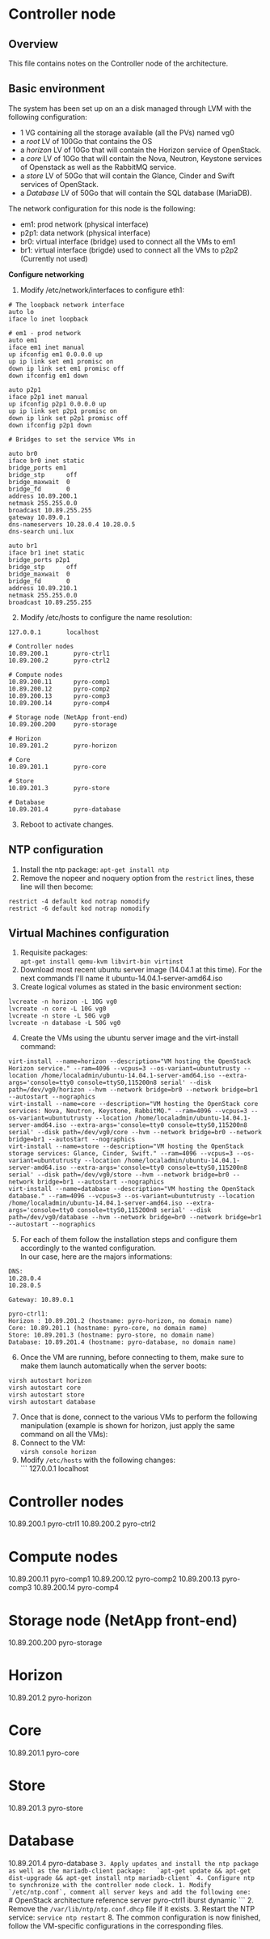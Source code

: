 # Controller node

## Overview
This file contains notes on the Controller node of the architecture.

## Basic environment

The system has been set up on an a disk managed through LVM with the following configuration:  
- 1 VG containing all the storage available (all the PVs) named vg0
- a _root_ LV of 100Go that contains the OS
- a _horizon_ LV of 10Go that will contain the Horizon service of OpenStack.
- a _core_ LV of 10Go that will contain the Nova, Neutron, Keystone services of Openstack as well as the RabbitMQ service.
- a _store_ LV of 50Go that will contain the Glance, Cinder and Swift services of OpenStack.
- a _Database_ LV of 50Go that will contain the SQL database (MariaDB).

The network configuration for this node is the following:  

- em1: prod network (physical interface)
- p2p1: data network (physical interface)
- br0: virtual interface (bridge) used to connect all the VMs to em1
- br1: virtual interface (brigde) used to connect all the VMs to p2p2 (Currently not used)

**Configure networking**

1. Modify /etc/network/interfaces to configure eth1:

  ```
# The loopback network interface
auto lo
iface lo inet loopback

# em1 - prod network
auto em1
iface em1 inet manual
  up ifconfig em1 0.0.0.0 up
  up ip link set em1 promisc on
  down ip link set em1 promisc off
  down ifconfig em1 down

auto p2p1
iface p2p1 inet manual
  up ifconfig p2p1 0.0.0.0 up
  up ip link set p2p1 promisc on
  down ip link set p2p1 promisc off
  down ifconfig p2p1 down

# Bridges to set the service VMs in

auto br0
iface br0 inet static
  bridge_ports em1
  bridge_stp      off
  bridge_maxwait  0
  bridge_fd       0
  address 10.89.200.1
  netmask 255.255.0.0
  broadcast 10.89.255.255
  gateway 10.89.0.1
  dns-nameservers 10.28.0.4 10.28.0.5
  dns-search uni.lux

auto br1
iface br1 inet static
  bridge_ports p2p1
  bridge_stp      off
  bridge_maxwait  0
  bridge_fd       0
  address 10.89.210.1
  netmask 255.255.0.0
  broadcast 10.89.255.255
  ```
2. Modify /etc/hosts to configure the name resolution:

  ```
127.0.0.1       localhost

# Controller nodes
10.89.200.1       pyro-ctrl1
10.89.200.2       pyro-ctrl2

# Compute nodes
10.89.200.11      pyro-comp1
10.89.200.12      pyro-comp2
10.89.200.13      pyro-comp3
10.89.200.14      pyro-comp4

# Storage node (NetApp front-end)
10.89.200.200     pyro-storage

# Horizon
10.89.201.2       pyro-horizon

# Core
10.89.201.1       pyro-core

# Store
10.89.201.3       pyro-store

# Database
10.89.201.4       pyro-database
  ```
3. Reboot to activate changes.

## NTP configuration

1. Install the ntp package: `apt-get install ntp`
2. Remove the nopeer and noquery option from the `restrict` lines, these line will then become:

  ```
  restrict -4 default kod notrap nomodify
  restrict -6 default kod notrap nomodify
  ```

## Virtual Machines configuration

1. Requisite packages:  
`apt-get install qemu-kvm libvirt-bin virtinst`
2. Download most recent ubuntu server image (14.04.1 at this time). For the next commands I'll name it ubuntu-14.04.1-server-amd64.iso
3. Create logical volumes as stated in the basic environment section:

  ```
lvcreate -n horizon -L 10G vg0
lvcreate -n core -L 10G vg0
lvcreate -n store -L 50G vg0
lvcreate -n database -L 50G vg0
  ```
4. Create the VMs using the ubuntu server image and the virt-install command:

  ```
virt-install --name=horizon --description="VM hosting the OpenStack Horizon service." --ram=4096 --vcpus=3 --os-variant=ubuntutrusty --location /home/localadmin/ubuntu-14.04.1-server-amd64.iso --extra-args='console=tty0 console=ttyS0,115200n8 serial' --disk path=/dev/vg0/horizon --hvm --network bridge=br0 --network bridge=br1 --autostart --nographics
virt-install --name=core --description="VM hosting the OpenStack core services: Nova, Neutron, Keystone, RabbitMQ." --ram=4096 --vcpus=3 --os-variant=ubuntutrusty --location /home/localadmin/ubuntu-14.04.1-server-amd64.iso --extra-args='console=tty0 console=ttyS0,115200n8 serial' --disk path=/dev/vg0/core --hvm --network bridge=br0 --network bridge=br1 --autostart --nographics
virt-install --name=store --description="VM hosting the OpenStack storage services: Glance, Cinder, Swift." --ram=4096 --vcpus=3 --os-variant=ubuntutrusty --location /home/localadmin/ubuntu-14.04.1-server-amd64.iso --extra-args='console=tty0 console=ttyS0,115200n8 serial' --disk path=/dev/vg0/store --hvm --network bridge=br0 --network bridge=br1 --autostart --nographics
virt-install --name=database --description="VM hosting the OpenStack database." --ram=4096 --vcpus=3 --os-variant=ubuntutrusty --location /home/localadmin/ubuntu-14.04.1-server-amd64.iso --extra-args='console=tty0 console=ttyS0,115200n8 serial' --disk path=/dev/vg0/database --hvm --network bridge=br0 --network bridge=br1 --autostart --nographics
  ```
5. For each of them follow the installation steps and configure them accordingly to the wanted configuration.  
In our case, here are the majors informations:

  ```
DNS:
10.28.0.4
10.28.0.5

Gateway: 10.89.0.1

pyro-ctrl1:
Horizon : 10.89.201.2 (hostname: pyro-horizon, no domain name)
Core: 10.89.201.1 (hostname: pyro-core, no domain name)
Store: 10.89.201.3 (hostname: pyro-store, no domain name)
Database: 10.89.201.4 (hostname: pyro-database, no domain name)
  ```
6. Once the VM are running, before connecting to them, make sure to make them launch automatically when the server boots:

  ```
virsh autostart horizon
virsh autostart core
virsh autostart store
virsh autostart database
  ```
7. Once that is done, connect to the various VMs to perform the following manipulation (example is shown for horizon, just apply the same command on all the VMs):
  1. Connect to the VM:  
  `virsh console horizon`
  2. Modify `/etc/hosts` with the following changes:  
    ```
127.0.0.1       localhost

# Controller nodes
10.89.200.1       pyro-ctrl1
10.89.200.2       pyro-ctrl2

# Compute nodes
10.89.200.11      pyro-comp1
10.89.200.12      pyro-comp2
10.89.200.13      pyro-comp3
10.89.200.14      pyro-comp4

# Storage node (NetApp front-end)
10.89.200.200     pyro-storage

# Horizon
10.89.201.2       pyro-horizon

# Core
10.89.201.1       pyro-core

# Store
10.89.201.3       pyro-store

# Database
10.89.201.4       pyro-database
    ```
  3. Apply updates and install the ntp package as well as the mariadb-client package:  
  `apt-get update && apt-get dist-upgrade && apt-get install ntp mariadb-client`
  4. Configure ntp to synchronize with the controller node clock.
    1. Modify `/etc/ntp.conf`, comment all server keys and add the following one:  
      ```
      # OpenStack architecture reference
      server pyro-ctrl1 iburst dynamic
      ```
    2. Remove the `/var/lib/ntp/ntp.conf.dhcp` file if it exists.
    3. Restart the NTP service: `service ntp restart`
8. The common configuration is now finished, follow the VM-specific configurations in the corresponding files.
